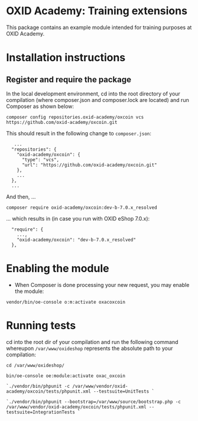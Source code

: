 # OXID Academy: Training extensions

This package contains an example module intended for training purposes at OXID Academy.

# Installation instructions

## Register and require the package

In the local development environment, cd into the root directory of your compilation (where composer.json and composer.lock
are located) and run Composer as shown below:
 
```
composer config repositories.oxid-academy/oxcoin vcs https://github.com/oxid-academy/oxcoin.git
```

This should result in the following change to `composer.json`:
```
   ...
  "repositories": {
    "oxid-academy/oxcoin": {
      "type": "vcs",
      "url": "https://github.com/oxid-academy/oxcoin.git"
    },
    ...
  },
  ...
```

And then, ...
```
composer require oxid-academy/oxcoin:dev-b-7.0.x_resolved
```

... which results in (in case you run with OXID eShop 7.0.x):
```
  "require": {
    ...,
    "oxid-academy/oxcoin": "dev-b-7.0.x_resolved"
  },
```

# Enabling the module

* When Composer is done processing your new request, you may enable the module:
```
vendor/bin/oe-console o:m:activate oxacoxcoin
```

# Running tests
cd into the root dir of your compilation and run the following command whereupon `/var/www/oxideshop` represents the absolute
path to your compilation:

```
cd /var/www/oxideshop/

bin/oe-console oe:module:activate oxac_oxcoin

`./vendor/bin/phpunit -c /var/www/vendor/oxid-academy/oxcoin/tests/phpunit.xml --testsuite=UnitTests `

`./vendor/bin/phpunit --bootstrap=/var/www/source/bootstrap.php -c /var/www/vendor/oxid-academy/oxcoin/tests/phpunit.xml --testsuite=IntegrationTests `
